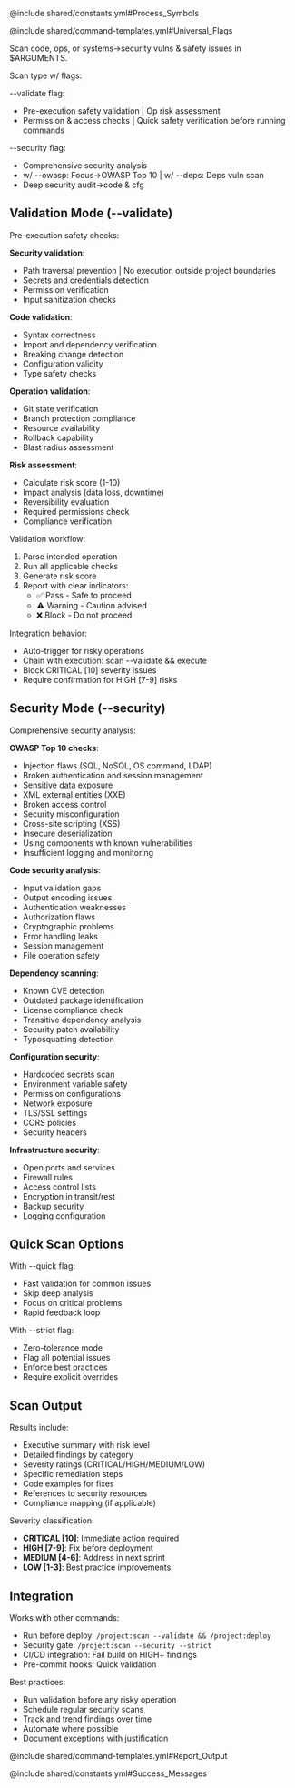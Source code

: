 @include shared/constants.yml#Process_Symbols

@include shared/command-templates.yml#Universal_Flags

Scan code, ops, or systems→security vulns & safety issues in $ARGUMENTS.

Scan type w/ flags:

--validate flag:
- Pre-execution safety validation | Op risk assessment
- Permission & access checks | Quick safety verification before running commands

--security flag:
- Comprehensive security analysis
- w/ --owasp: Focus→OWASP Top 10 | w/ --deps: Deps vuln scan
- Deep security audit→code & cfg

## Validation Mode (--validate)

Pre-execution safety checks:

**Security validation**:
- Path traversal prevention | No execution outside project boundaries
- Secrets and credentials detection
- Permission verification
- Input sanitization checks

**Code validation**:
- Syntax correctness
- Import and dependency verification
- Breaking change detection
- Configuration validity
- Type safety checks

**Operation validation**:
- Git state verification
- Branch protection compliance
- Resource availability
- Rollback capability
- Blast radius assessment

**Risk assessment**:
- Calculate risk score (1-10)
- Impact analysis (data loss, downtime)
- Reversibility evaluation
- Required permissions check
- Compliance verification

Validation workflow:
1. Parse intended operation
2. Run all applicable checks
3. Generate risk score
4. Report with clear indicators:
   - ✅ Pass - Safe to proceed
   - ⚠️ Warning - Caution advised
   - ❌ Block - Do not proceed

Integration behavior:
- Auto-trigger for risky operations
- Chain with execution: scan --validate && execute
- Block CRITICAL [10] severity issues
- Require confirmation for HIGH [7-9] risks

## Security Mode (--security)

Comprehensive security analysis:

**OWASP Top 10 checks**:
- Injection flaws (SQL, NoSQL, OS command, LDAP)
- Broken authentication and session management
- Sensitive data exposure
- XML external entities (XXE)
- Broken access control
- Security misconfiguration
- Cross-site scripting (XSS)
- Insecure deserialization
- Using components with known vulnerabilities
- Insufficient logging and monitoring

**Code security analysis**:
- Input validation gaps
- Output encoding issues
- Authentication weaknesses
- Authorization flaws
- Cryptographic problems
- Error handling leaks
- Session management
- File operation safety

**Dependency scanning**:
- Known CVE detection
- Outdated package identification
- License compliance check
- Transitive dependency analysis
- Security patch availability
- Typosquatting detection

**Configuration security**:
- Hardcoded secrets scan
- Environment variable safety
- Permission configurations
- Network exposure
- TLS/SSL settings
- CORS policies
- Security headers

**Infrastructure security**:
- Open ports and services
- Firewall rules
- Access control lists
- Encryption in transit/rest
- Backup security
- Logging configuration

## Quick Scan Options

With --quick flag:
- Fast validation for common issues
- Skip deep analysis
- Focus on critical problems
- Rapid feedback loop

With --strict flag:
- Zero-tolerance mode
- Flag all potential issues
- Enforce best practices
- Require explicit overrides

## Scan Output

Results include:
- Executive summary with risk level
- Detailed findings by category
- Severity ratings (CRITICAL/HIGH/MEDIUM/LOW)
- Specific remediation steps
- Code examples for fixes
- References to security resources
- Compliance mapping (if applicable)

Severity classification:
- **CRITICAL [10]**: Immediate action required
- **HIGH [7-9]**: Fix before deployment
- **MEDIUM [4-6]**: Address in next sprint
- **LOW [1-3]**: Best practice improvements

## Integration

Works with other commands:
- Run before deploy: `/project:scan --validate && /project:deploy`
- Security gate: `/project:scan --security --strict`
- CI/CD integration: Fail build on HIGH+ findings
- Pre-commit hooks: Quick validation

Best practices:
- Run validation before any risky operation
- Schedule regular security scans
- Track and trend findings over time
- Automate where possible
- Document exceptions with justification

@include shared/command-templates.yml#Report_Output

@include shared/constants.yml#Success_Messages
